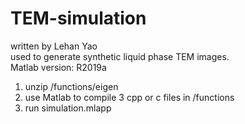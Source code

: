 # TEM-simulation
written by Lehan Yao  
used to generate synthetic liquid phase TEM images.  
Matlab version: R2019a
1. unzip /functions/eigen
2. use Matlab to compile 3 cpp or c files in /functions
3. run simulation.mlapp
